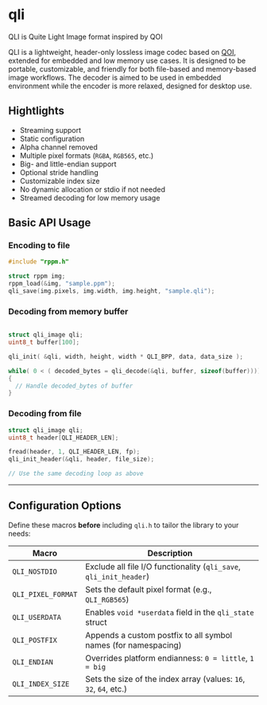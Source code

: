 # qli
QLI is Quite Light Image format inspired by QOI

QLI is a lightweight, header-only lossless image codec based on [QOI](https://qoiformat.org/), extended for embedded and low memory use cases. It is designed to be portable, customizable, and friendly for both file-based and memory-based image workflows. The decoder is aimed to be used in embedded environment while the encoder is more relaxed, designed for desktop use.

## Hightlights

* Streaming support
* Static configuration
* Alpha channel removed
* Multiple pixel formats (`RGBA`, `RGB565`, etc.)
* Big- and little-endian support
* Optional stride handling
* Customizable index size
* No dynamic allocation or stdio if not needed
* Streamed decoding for low memory usage

## Basic API Usage

### Encoding to file

```c
#include "rppm.h"

struct rppm img;
rppm_load(&img, "sample.ppm");
qli_save(img.pixels, img.width, img.height, "sample.qli");
```

### Decoding from memory buffer

```c

struct qli_image qli;
uint8_t buffer[100];

qli_init( &qli, width, height, width * QLI_BPP, data, data_size );

while( 0 < ( decoded_bytes = qli_decode(&qli, buffer, sizeof(buffer))))
{
  // Handle decoded_bytes of buffer
}
```

### Decoding from file

```c
struct qli_image qli;
uint8_t header[QLI_HEADER_LEN];

fread(header, 1, QLI_HEADER_LEN, fp);
qli_init_header(&qli, header, file_size);

// Use the same decoding loop as above
```

---

## Configuration Options

Define these macros **before** including `qli.h` to tailor the library to your needs:

| Macro                | Description                                                            |
| -------------------- | ---------------------------------------------------------------------- |
| `QLI_NOSTDIO`        | Exclude all file I/O functionality (`qli_save`, `qli_init_header`)     |
| `QLI_PIXEL_FORMAT`   | Sets the default pixel format (e.g., `QLI_RGB565`)                     |
| `QLI_USERDATA`       | Enables `void *userdata` field in the `qli_state` struct               |
| `QLI_POSTFIX`        | Appends a custom postfix to all symbol names (for namespacing)         |
| `QLI_ENDIAN`         | Overrides platform endianness: `0 = little`, `1 = big`                 |
| `QLI_INDEX_SIZE`     | Sets the size of the index array (values: `16`, `32`, `64`, etc.)      |
